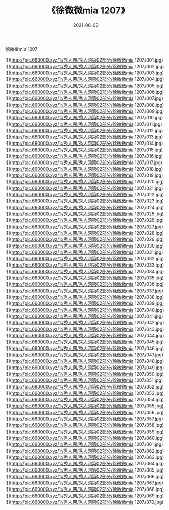 ﻿---
layout: post
title:  《徐微微mia 1207》
date:   2021-06-03
img: http://pic.660000.xyz/1:/秀人网/秀人网第02部分/徐微微mia 1207/000.jpg
categories: [美女, 清纯, 唯美]
---

徐微微mia 1207

  ![](http://pic.660000.xyz/1:/秀人网/秀人网第02部分/徐微微mia 1207/001.jpg) <br> ![](http://pic.660000.xyz/1:/秀人网/秀人网第02部分/徐微微mia 1207/002.jpg) <br> ![](http://pic.660000.xyz/1:/秀人网/秀人网第02部分/徐微微mia 1207/003.jpg) <br> ![](http://pic.660000.xyz/1:/秀人网/秀人网第02部分/徐微微mia 1207/004.jpg) <br> ![](http://pic.660000.xyz/1:/秀人网/秀人网第02部分/徐微微mia 1207/005.jpg) <br> ![](http://pic.660000.xyz/1:/秀人网/秀人网第02部分/徐微微mia 1207/006.jpg) <br> ![](http://pic.660000.xyz/1:/秀人网/秀人网第02部分/徐微微mia 1207/007.jpg) <br> ![](http://pic.660000.xyz/1:/秀人网/秀人网第02部分/徐微微mia 1207/008.jpg) <br> ![](http://pic.660000.xyz/1:/秀人网/秀人网第02部分/徐微微mia 1207/009.jpg) <br> ![](http://pic.660000.xyz/1:/秀人网/秀人网第02部分/徐微微mia 1207/010.jpg) <br> ![](http://pic.660000.xyz/1:/秀人网/秀人网第02部分/徐微微mia 1207/011.jpg) <br> ![](http://pic.660000.xyz/1:/秀人网/秀人网第02部分/徐微微mia 1207/012.jpg) <br> ![](http://pic.660000.xyz/1:/秀人网/秀人网第02部分/徐微微mia 1207/013.jpg) <br> ![](http://pic.660000.xyz/1:/秀人网/秀人网第02部分/徐微微mia 1207/014.jpg) <br> ![](http://pic.660000.xyz/1:/秀人网/秀人网第02部分/徐微微mia 1207/015.jpg) <br> ![](http://pic.660000.xyz/1:/秀人网/秀人网第02部分/徐微微mia 1207/016.jpg) <br> ![](http://pic.660000.xyz/1:/秀人网/秀人网第02部分/徐微微mia 1207/017.jpg) <br> ![](http://pic.660000.xyz/1:/秀人网/秀人网第02部分/徐微微mia 1207/018.jpg) <br> ![](http://pic.660000.xyz/1:/秀人网/秀人网第02部分/徐微微mia 1207/019.jpg) <br> ![](http://pic.660000.xyz/1:/秀人网/秀人网第02部分/徐微微mia 1207/020.jpg) <br> ![](http://pic.660000.xyz/1:/秀人网/秀人网第02部分/徐微微mia 1207/021.jpg) <br> ![](http://pic.660000.xyz/1:/秀人网/秀人网第02部分/徐微微mia 1207/022.jpg) <br> ![](http://pic.660000.xyz/1:/秀人网/秀人网第02部分/徐微微mia 1207/023.jpg) <br> ![](http://pic.660000.xyz/1:/秀人网/秀人网第02部分/徐微微mia 1207/024.jpg) <br> ![](http://pic.660000.xyz/1:/秀人网/秀人网第02部分/徐微微mia 1207/025.jpg) <br> ![](http://pic.660000.xyz/1:/秀人网/秀人网第02部分/徐微微mia 1207/026.jpg) <br> ![](http://pic.660000.xyz/1:/秀人网/秀人网第02部分/徐微微mia 1207/027.jpg) <br> ![](http://pic.660000.xyz/1:/秀人网/秀人网第02部分/徐微微mia 1207/028.jpg) <br> ![](http://pic.660000.xyz/1:/秀人网/秀人网第02部分/徐微微mia 1207/029.jpg) <br> ![](http://pic.660000.xyz/1:/秀人网/秀人网第02部分/徐微微mia 1207/030.jpg) <br> ![](http://pic.660000.xyz/1:/秀人网/秀人网第02部分/徐微微mia 1207/031.jpg) <br> ![](http://pic.660000.xyz/1:/秀人网/秀人网第02部分/徐微微mia 1207/032.jpg) <br> ![](http://pic.660000.xyz/1:/秀人网/秀人网第02部分/徐微微mia 1207/033.jpg) <br> ![](http://pic.660000.xyz/1:/秀人网/秀人网第02部分/徐微微mia 1207/034.jpg) <br> ![](http://pic.660000.xyz/1:/秀人网/秀人网第02部分/徐微微mia 1207/035.jpg) <br> ![](http://pic.660000.xyz/1:/秀人网/秀人网第02部分/徐微微mia 1207/036.jpg) <br> ![](http://pic.660000.xyz/1:/秀人网/秀人网第02部分/徐微微mia 1207/037.jpg) <br> ![](http://pic.660000.xyz/1:/秀人网/秀人网第02部分/徐微微mia 1207/038.jpg) <br> ![](http://pic.660000.xyz/1:/秀人网/秀人网第02部分/徐微微mia 1207/039.jpg) <br> ![](http://pic.660000.xyz/1:/秀人网/秀人网第02部分/徐微微mia 1207/040.jpg) <br> ![](http://pic.660000.xyz/1:/秀人网/秀人网第02部分/徐微微mia 1207/041.jpg) <br> ![](http://pic.660000.xyz/1:/秀人网/秀人网第02部分/徐微微mia 1207/042.jpg) <br> ![](http://pic.660000.xyz/1:/秀人网/秀人网第02部分/徐微微mia 1207/043.jpg) <br> ![](http://pic.660000.xyz/1:/秀人网/秀人网第02部分/徐微微mia 1207/044.jpg) <br> ![](http://pic.660000.xyz/1:/秀人网/秀人网第02部分/徐微微mia 1207/045.jpg) <br> ![](http://pic.660000.xyz/1:/秀人网/秀人网第02部分/徐微微mia 1207/046.jpg) <br> ![](http://pic.660000.xyz/1:/秀人网/秀人网第02部分/徐微微mia 1207/047.jpg) <br> ![](http://pic.660000.xyz/1:/秀人网/秀人网第02部分/徐微微mia 1207/048.jpg) <br> ![](http://pic.660000.xyz/1:/秀人网/秀人网第02部分/徐微微mia 1207/049.jpg) <br> ![](http://pic.660000.xyz/1:/秀人网/秀人网第02部分/徐微微mia 1207/050.jpg) <br> ![](http://pic.660000.xyz/1:/秀人网/秀人网第02部分/徐微微mia 1207/051.jpg) <br> ![](http://pic.660000.xyz/1:/秀人网/秀人网第02部分/徐微微mia 1207/052.jpg) <br> ![](http://pic.660000.xyz/1:/秀人网/秀人网第02部分/徐微微mia 1207/053.jpg) <br> ![](http://pic.660000.xyz/1:/秀人网/秀人网第02部分/徐微微mia 1207/054.jpg) <br> ![](http://pic.660000.xyz/1:/秀人网/秀人网第02部分/徐微微mia 1207/055.jpg) <br> ![](http://pic.660000.xyz/1:/秀人网/秀人网第02部分/徐微微mia 1207/056.jpg) <br> ![](http://pic.660000.xyz/1:/秀人网/秀人网第02部分/徐微微mia 1207/057.jpg) <br> ![](http://pic.660000.xyz/1:/秀人网/秀人网第02部分/徐微微mia 1207/058.jpg) <br> ![](http://pic.660000.xyz/1:/秀人网/秀人网第02部分/徐微微mia 1207/059.jpg) <br> ![](http://pic.660000.xyz/1:/秀人网/秀人网第02部分/徐微微mia 1207/060.jpg) <br> ![](http://pic.660000.xyz/1:/秀人网/秀人网第02部分/徐微微mia 1207/061.jpg) <br> ![](http://pic.660000.xyz/1:/秀人网/秀人网第02部分/徐微微mia 1207/062.jpg) <br> ![](http://pic.660000.xyz/1:/秀人网/秀人网第02部分/徐微微mia 1207/063.jpg) <br> ![](http://pic.660000.xyz/1:/秀人网/秀人网第02部分/徐微微mia 1207/064.jpg) <br> ![](http://pic.660000.xyz/1:/秀人网/秀人网第02部分/徐微微mia 1207/065.jpg) <br> ![](http://pic.660000.xyz/1:/秀人网/秀人网第02部分/徐微微mia 1207/066.jpg) <br> ![](http://pic.660000.xyz/1:/秀人网/秀人网第02部分/徐微微mia 1207/067.jpg) <br> ![](http://pic.660000.xyz/1:/秀人网/秀人网第02部分/徐微微mia 1207/068.jpg) <br> ![](http://pic.660000.xyz/1:/秀人网/秀人网第02部分/徐微微mia 1207/069.jpg) <br> ![](http://pic.660000.xyz/1:/秀人网/秀人网第02部分/徐微微mia 1207/070.jpg) <br>